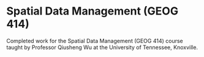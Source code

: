 # Spatial Data Management (GEOG 414)
Completed work for the Spatial Data Management (GEOG 414) course taught by Professor Qiusheng Wu at the University of Tennessee, Knoxville.
